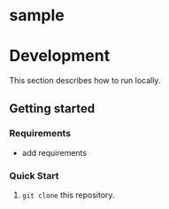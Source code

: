 # sample
# Development

This section describes how to run locally.  

## Getting started

### Requirements
- add requirements

### Quick Start

1. `git clone` this repository.

